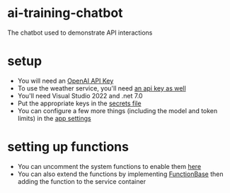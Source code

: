 # ai-training-chatbot
The chatbot used to demonstrate API interactions

# setup
- You will need an [OpenAI API Key](https://platform.openai.com/api-keys)
- To use the weather service, you'll need [an api key as well](https://openweathermap.org/appid)
- You'll need Visual Studio 2022 and .net 7.0
- Put the appropriate keys in the [secrets file](src/AI-Training-API/secrets.json)
- You can configure a few more things (including the model and token limits) in the [app settings](src/AI-Training-API/appSettings.json)


# setting up functions
- You can uncomment the system functions to enable them [here](src/AI-Training-API/App.xaml.cs#L61)
- You can also extend the functions by implementing [FunctionBase](src/OpenAIAPI_Rystem/Functions/FunctionBase.cs) then adding the function to the service container
